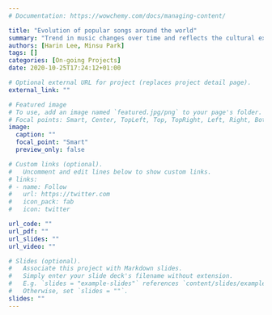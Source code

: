 ```yaml
---
# Documentation: https://wowchemy.com/docs/managing-content/

title: "Evolution of popular songs around the world"
summary: "Trend in music changes over time and reflects the cultural expression of its time. By treating musical recordings like fossil records to study its historical path, we apply a data-driven approach to provide a quantitative picture of how popular music have evolved since the 1940s to present day in different parts of the world. The project aims to build a novel dataset (~ 2 million entries) that combines music chart records of more than 20 countries with their auditory features retrieved using music informaion retrieval (MIR) algorithms, as well as meta-data and lyrics obtained through API."
authors: [Harin Lee, Minsu Park]
tags: []
categories: [On-going Projects]
date: 2020-10-25T17:24:12+01:00

# Optional external URL for project (replaces project detail page).
external_link: ""

# Featured image
# To use, add an image named `featured.jpg/png` to your page's folder.
# Focal points: Smart, Center, TopLeft, Top, TopRight, Left, Right, BottomLeft, Bottom, BottomRight.
image:
  caption: ""
  focal_point: "Smart"
  preview_only: false

# Custom links (optional).
#   Uncomment and edit lines below to show custom links.
# links:
# - name: Follow
#   url: https://twitter.com
#   icon_pack: fab
#   icon: twitter

url_code: ""
url_pdf: ""
url_slides: ""
url_video: ""

# Slides (optional).
#   Associate this project with Markdown slides.
#   Simply enter your slide deck's filename without extension.
#   E.g. `slides = "example-slides"` references `content/slides/example-slides.md`.
#   Otherwise, set `slides = ""`.
slides: ""
---
```

